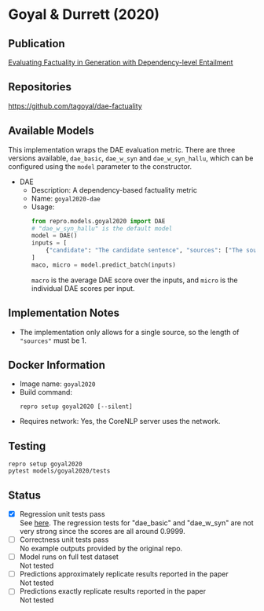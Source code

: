 # Goyal & Durrett (2020)

## Publication
[Evaluating Factuality in Generation with Dependency-level Entailment](https://aclanthology.org/2020.findings-emnlp.322/)

## Repositories
https://github.com/tagoyal/dae-factuality

## Available Models
This implementation wraps the DAE evaluation metric.
There are three versions available, `dae_basic`, `dae_w_syn` and `dae_w_syn_hallu`, which can be configured using the `model` parameter to the constructor.

- DAE
  - Description: A dependency-based factuality metric
  - Name: `goyal2020-dae`
  - Usage:
    ```python
    from repro.models.goyal2020 import DAE
    # "dae_w_syn_hallu" is the default model
    model = DAE()
    inputs = [
        {"candidate": "The candidate sentence", "sources": ["The source sentence"]}
    ]
    maco, micro = model.predict_batch(inputs)
    ```
    `macro` is the average DAE score over the inputs, and `micro` is the individual DAE scores per input.
    
## Implementation Notes
- The implementation only allows for a single source, so the length of `"sources"` must be 1.
    
## Docker Information
- Image name: `goyal2020`
- Build command:
  ```shell script
  repro setup goyal2020 [--silent]
  ```
- Requires network: Yes, the CoreNLP server uses the network.
  
## Testing
```shell script
repro setup goyal2020
pytest models/goyal2020/tests
```

## Status
- [x] Regression unit tests pass  
See [here](https://github.com/danieldeutsch/repro/actions/runs/1098509347).
The regression tests for "dae_basic" and "dae_w_syn" are not very strong since the scores are all around 0.9999.
- [ ] Correctness unit tests pass  
No example outputs provided by the original repo.
- [ ] Model runs on full test dataset  
Not tested
- [ ] Predictions approximately replicate results reported in the paper  
Not tested
- [ ] Predictions exactly replicate results reported in the paper  
Not tested